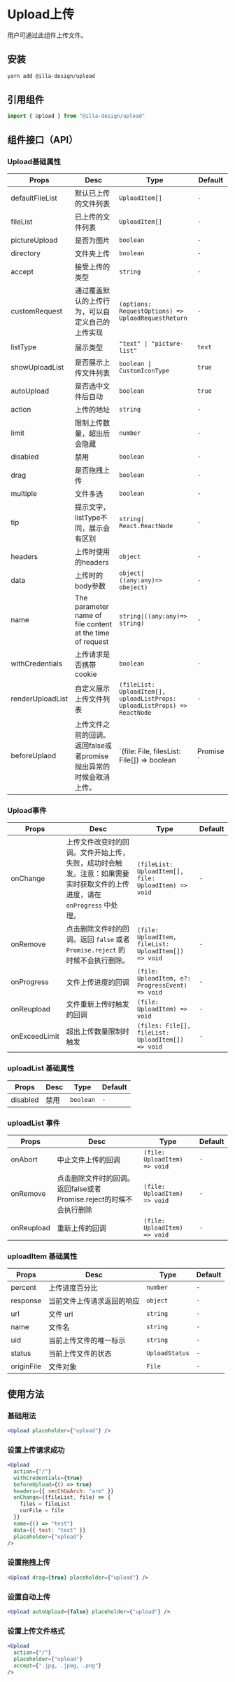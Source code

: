 # Upload上传

用户可通过此组件上传文件。

## 安装

```bash
yarn add @illa-design/upload
```

## 引用组件

```jsx
import { Upload } from "@illa-design/upload"
```

## 组件接口（API）

### Upload基础属性

| Props            | Desc                                                         | Type                                                         | Default    |
| ---------------- | ------------------------------------------------------------ | ------------------------------------------------------------ | ---------- |
| defaultFileList  | 默认已上传的文件列表                                         | `UploadItem[] `                                              | `-`        |
| fileList         | 已上传的文件列表                                             | `UploadItem[]`                                               | `-`        |
| pictureUpload    | 是否为图片                                                   | `boolean`                                                    | `-`        |
| directory        | 文件夹上传                                                   | `boolean`                                                    | `-`        |
| accept           | 接受上传的类型                                               | `string `                                                    | `-`        |
| customRequest    | 通过覆盖默认的上传行为，可以自定义自己的上传实现             | `(options: RequestOptions) => UploadRequestReturn `          | `-`        |
| listType         | 展示类型                                                     | `"text" \| "picture-list"`                                   | `text`     |
| showUploadList   | 是否展示上传文件列表                                         | `boolean \| CustomIconType`                                  | `true`     |
| autoUpload       | 是否选中文件后自动                                           | `boolean`                                                    | `true`     |
| action           | 上传的地址                                                   | `string`                                                     | `-`        |
| limit            | 限制上传数量，超出后会隐藏                                   | `number`                                                     | `-`        |
| disabled         | 禁用                                                         | `boolean`                                                    | `-`        |
| drag             | 是否拖拽上传                                                 | `boolean`                                                    | `-`        |
| multiple         | 文件多选                                                     | `boolean`                                                    | `-`        |
| tip              | 提示文字，listType不同，展示会有区别                         | `string\| React.ReactNode`                                   | `-`        |
| headers          | 上传时使用的headers                                          | `object`                                                     | `-`        |
| data             | 上传时的body参数                                             | `object\| ((any:any)=> obeject)`                             | `-`        |
| name             | The parameter name of file content at the time of request    | `string\|((any:any)=> string)`                               | `-`        |
| withCredentials  | 上传请求是否携带cookie                                       | `boolean`                                                    | `-`        |
| renderUploadList | 自定义展示上传文件列表                                       | `(fileList: UploadItem[], uploadListProps: UploadListProps) => ReactNode` | `-`        |
| beforeUplaod     | 上传文件之前的回调。返回false或者promise抛出异常的时候会取消上传。 | `(file: File, filesList: File[]) => boolean | Promise<any> ` | `()=>true` |

### Upload事件

| Props         | Desc                                                         | Type                                                  | Default |
| ------------- | ------------------------------------------------------------ | ----------------------------------------------------- | ------- |
| onChange      | 上传文件改变时的回调。文件开始上传，失败，成功时会触发。注意：如果需要实时获取文件的上传进度，请在 `onProgress` 中处理。 | `(fileList: UploadItem[], file: UploadItem) => void ` | `-`     |
| onRemove      | 点击删除文件时的回调。返回 `false` 或者 `Promise.reject` 的时候不会执行删除。 | `(file: UploadItem, fileList: UploadItem[]) => void ` | `-`     |
| onProgress    | 文件上传进度的回调                                           | `(file: UploadItem, e?: ProgressEvent) => void`       | `-`     |
| onReupload    | 文件重新上传时触发的回调                                     | `(file: UploadItem) => void`                          | `-`     |
| onExceedLimit | 超出上传数量限制时触发                                       | `(files: File[], fileList: UploadItem[]) => void`     | `-`     |

### uploadList 基础属性

| Props    | Desc | Type      | Default |
| -------- | ---- | --------- | ------- |
| disabled | 禁用 | `boolean` | `-`     |

### uploadList 事件

| Props      | Desc                                                         | Type                         | Default |
| ---------- | ------------------------------------------------------------ | ---------------------------- | ------- |
| onAbort    | 中止文件上传的回调                                           | `(file: UploadItem) => void` | `-`     |
| onRemove   | 点击删除文件时的回调。返回false或者Promise.reject的时候不会执行删除 | `(file: UploadItem) => void` | `-`     |
| onReupload | 重新上传的回调                                               | `(file: UploadItem) => void` | `-`     |

### uploadItem 基础属性

| Props      | Desc                       | Type           | Default |
| ---------- | -------------------------- | -------------- | ------- |
| percent    | 上传进度百分比             | `number`       | `-`     |
| response   | 当前文件上传请求返回的响应 | `object`       | `-`     |
| url        | 文件 url                   | `string`       | `-`     |
| name       | 文件名                     | `string`       | `-`     |
| uid        | 当前上传文件的唯一标示     | `string`       | `-`     |
| status     | 当前上传文件的状态         | `UploadStatus` | `-`     |
| originFile | 文件对象                   | `File`         | `-`     |

## 使用方法

### 基础用法

```jsx
<Upload placeholder={"upload"} />
```

### 设置上传请求成功

```jsx
<Upload
  action={"/"}
  withCredentials={true}
  beforeUpload={() => true}
  headers={{ secChUaArch: "arm" }}
  onChange={(fileList, file) => {
    files = fileList
    curFile = file
  }}
  name={() => "test"}
  data={{ test: "test" }}
  placeholder={"upload"}
/>
```

### 设置拖拽上传

```jsx
<Upload drag={true} placeholder={"upload"} />
```

### 设置自动上传

```jsx
<Upload autoUpload={false} placeholder={"upload"} />
```

### 设置上传文件格式

```jsx
<Upload
  action={"/"}
  placeholder={"upload"}
  accept={".jpg, .jpeg, .png"}
/>
```

